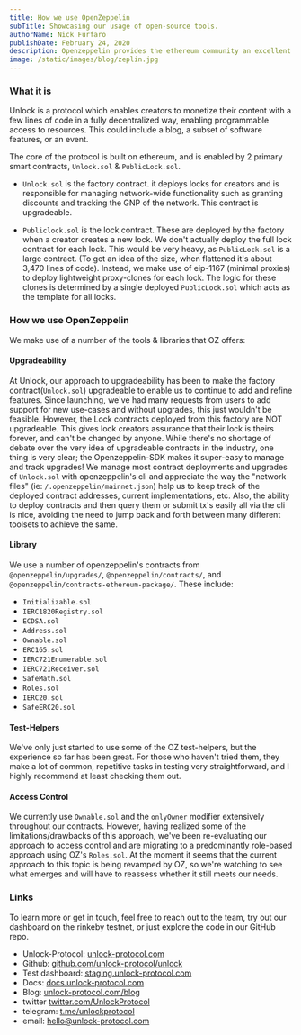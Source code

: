 ```yaml
---
title: How we use OpenZeppelin
subTitle: Showcasing our usage of open-source tools.
authorName: Nick Furfaro
publishDate: February 24, 2020
description: Openzeppelin provides the ethereum community an excellent assortment of reusable libraries and command-line tools. Here's how we use them at Unlock.
image: /static/images/blog/zeplin.jpg
---
```


### What it is

Unlock is a protocol which enables creators to monetize their content with a few lines of code in a fully decentralized way, enabling programmable access to resources. This could include a blog, a subset of software features, or an event.

The core of the protocol is built on ethereum, and is enabled by 2 primary smart contracts, `Unlock.sol` & `PublicLock.sol`.

- `Unlock.sol` is the factory contract. it deploys locks for creators and is responsible for managing network-wide functionality such as granting discounts and tracking the GNP of the network. This contract is upgradeable.

- `Publiclock.sol` is the lock contract. These are deployed by the factory when a creator creates a new lock. We don't actually deploy the full lock contract for each lock. This would be very heavy, as `PublicLock.sol` is a large contract. (To get an idea of the size, when flattened it's about 3,470 lines of code). Instead, we make use of eip-1167 (minimal proxies) to deploy lightweight proxy-clones for each lock. The logic for these clones is determined by a single deployed `PublicLock.sol` which acts as the template for all locks.

### How we use OpenZeppelin

We make use of a number of the tools & libraries that OZ offers:

#### Upgradeability

At Unlock, our approach to upgradeability has been to make the factory contract(`Unlock.sol`) upgradeable to enable us to continue to add and refine features. Since launching, we've had many requests from users to add support for new use-cases and without upgrades, this just wouldn't be feasible. However, the Lock contracts deployed from this factory are NOT upgradeable. This gives lock creators assurance that their lock is theirs forever, and can't be changed by anyone.
While there's no shortage of debate over the very idea of upgradeable contracts in the industry, one thing is very clear; the Openzeppelin-SDK makes it super-easy to manage and track upgrades! We manage most contract deployments and upgrades of `Unlock.sol` with openzeppelin's cli and appreciate the way the "network files" (ie: `/.openzeppelin/mainnet.json`) help us to keep track of the deployed contract addresses, current implementations, etc. Also, the ability to deploy contracts and then query them or submit tx's easily all via the cli is nice, avoiding the need to jump back and forth between many different toolsets to achieve the same.

#### Library

We use a number of openzeppelin's contracts from `@openzeppelin/upgrades/`, `@openzeppelin/contracts/`, and `@openzeppelin/contracts-ethereum-package/`. These include:

- `Initializable.sol`
- `IERC1820Registry.sol`
- `ECDSA.sol`
- `Address.sol`
- `Ownable.sol`
- `ERC165.sol`
- `IERC721Enumerable.sol`
- `IERC721Receiver.sol`
- `SafeMath.sol`
- `Roles.sol`
- `IERC20.sol`
- `SafeERC20.sol`

#### Test-Helpers

We've only just started to use some of the OZ test-helpers, but the experience so far has been great. For those who haven't tried them, they make a lot of common, repetitive tasks in testing very straightforward, and I highly recommend at least checking them out.

#### Access Control

We currently use `Ownable.sol` and the `onlyOwner` modifier extensively throughout our contracts. However, having realized some of the limitations/drawbacks of this approach, we've been re-evaluating our approach to access control and are migrating to a predominantly role-based approach using OZ's `Roles.sol`. At the moment it seems that the current approach to this topic is being revamped by OZ, so we're watching to see what emerges and will have to reassess whether it still meets our needs.

### Links

To learn more or get in touch, feel free to reach out to the team, try out our dashboard on the rinkeby testnet, or just explore the code in our GitHub repo.

- Unlock-Protocol: [unlock-protocol.com](https://unlock-protocol.com/)
- Github: [github.com/unlock-protocol/unlock](https://github.com/unlock-protocol/unlock)
- Test dashboard: [staging.unlock-protocol.com](https://staging.unlock-protocol.com/)
- Docs: [docs.unlock-protocol.com](https://docs.unlock-protocol.com/)
- Blog: [unlock-protocol.com/blog](https://unlock-protocol.com/blog/)
- twitter [twitter.com/UnlockProtocol](https://twitter.com/UnlockProtocol)
- telegram: [t.me/unlockprotocol](https://t.me/unlockprotocol)
- email: hello@unlock-protocol.com
